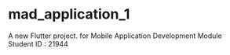 # mad_application_1

A new Flutter project. for Mobile Application Development Module  
Student ID : 21944
